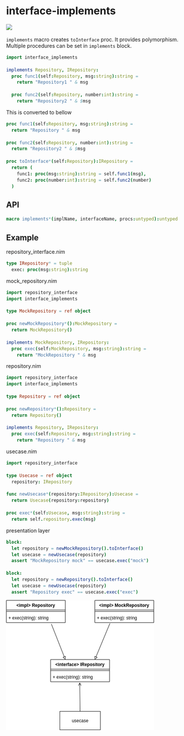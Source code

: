 interface-implements
===

![](https://github.com/itsumura-h/nim-interface-implements/workflows/Build%20and%20test%20Nim/badge.svg)

`implements` macro creates `toInterface` proc. It provides polymorphism.  
Multiple procedures can be set in `implements` block.

```nim
import interface_implements

implements Repository, IRepository:
  proc func1(self:Repository, msg:string):string =
    return "Repository1 " & msg

  proc func2(self:Repository, number:int):string =
    return "Repository2 " & $msg
```
This is converted to bellow

```nim
proc func1(self:Repository, msg:string):string =
  return "Repository " & msg

proc func2(self:Repository, number:int):string =
  return "Repository2 " & $msg

proc toInterface*(self:Repository):IRepository =
  return (
    func1: proc(msg:string):string = self.func1(msg),
    func2: proc(number:int):string = self.func2(number)
  )
```

## API
```nim
macro implements*(implName, interfaceName, procs:untyped):untyped
```

## Example

repository_interface.nim
```nim
type IRepository* = tuple
  exec: proc(msg:string):string
```

mock_repository.nim
```nim
import repository_interface
import interface_implements

type MockRepository = ref object

proc newMockRepository*():MockRepository =
  return MockRepository()

implements MockRepository, IRepository:
  proc exec(self:MockRepository, msg:string):string =
    return "MockRepository " & msg
```

repository.nim
```nim
import repository_interface
import interface_implements

type Repository = ref object

proc newRepository*():Repository =
  return Repository()

implements Repository, IRepository:
  proc exec(self:Repository, msg:string):string =
    return "Repository " & msg
```

usecase.nim
```nim
import repository_interface

type Usecase = ref object
  repository: IRepository

func newUsecase*(repository:IRepository):Usecase =
  return Usecase(repository:repository)

proc exec*(self:Usecase, msg:string):string =
  return self.repository.exec(msg)
```

presentation layer
```nim
block:
  let repository = newMockRepository().toInterface()
  let usecase = newUsecase(repository)
  assert "MockRepository mock" == usecase.exec("mock")

block:
  let repository = newRepository().toInterface()
  let usecase = newUsecase(repository)
  assert "Repository exec" == usecase.exec("exec")
```

![](./design.png)
